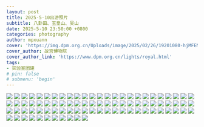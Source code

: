 ```yaml
---
layout: post
title: 2025-5-10出游照片
subtitle: 八卦田、玉皇山、吴山
date: 2025-5-10 23:50:00 +0800
categories: photography
author: mpxuann
cover: 'https://img.dpm.org.cn/Uploads/image/2025/02/26/19201080-hjMFEMTnz218984.jpg'
cover_author: 故宫博物院
cover_author_link: 'https://www.dpm.org.cn/lights/royal.html'
tags: 
- 实验室团建
# pin: false
# submenu: 'begin'
---
```


![](/assets/img/5_10/MG_01.JPG)
![](/assets/img/5_10/MG_02.JPG)
![](/assets/img/5_10/MG_03.JPG)
![](/assets/img/5_10/MG_04.JPG)
![](/assets/img/5_10/MG_05.JPG)
![](/assets/img/5_10/MG_06.JPG)
![](/assets/img/5_10/MG_07.JPG)
![](/assets/img/5_10/MG_08.JPG)
![](/assets/img/5_10/MG_09.JPG)
![](/assets/img/5_10/MG_10.JPG)
![](/assets/img/5_10/MG_11.JPG)
![](/assets/img/5_10/MG_12.JPG)
![](/assets/img/5_10/MG_13.JPG)
![](/assets/img/5_10/MG_14.JPG)
![](/assets/img/5_10/MG_15.JPG)
![](/assets/img/5_10/MG_16.JPG)
![](/assets/img/5_10/MG_17.JPG)
![](/assets/img/5_10/MG_18.JPG)
![](/assets/img/5_10/MG_19.JPG)
![](/assets/img/5_10/MG_20.JPG)
![](/assets/img/5_10/MG_21.JPG)
![](/assets/img/5_10/MG_22.JPG)
![](/assets/img/5_10/MG_23.JPG)
![](/assets/img/5_10/MG_24.JPG)
![](/assets/img/5_10/MG_25.JPG)
![](/assets/img/5_10/MG_26.JPG)
![](/assets/img/5_10/MG_27.JPG)
![](/assets/img/5_10/MG_28.JPG)
![](/assets/img/5_10/MG_29.JPG)
![](/assets/img/5_10/MG_30.JPG)
![](/assets/img/5_10/MG_31.JPG)
![](/assets/img/5_10/MG_32.JPG)
![](/assets/img/5_10/MG_33.JPG)
![](/assets/img/5_10/MG_34.JPG)
![](/assets/img/5_10/MG_35.JPG)
![](/assets/img/5_10/MG_36.JPG)
![](/assets/img/5_10/MG_37.JPG)
![](/assets/img/5_10/MG_38.JPG)
![](/assets/img/5_10/M01.JPG)
![](/assets/img/5_10/M02.JPG)
![](/assets/img/5_10/M03.JPG)
![](/assets/img/5_10/M04.JPG)
![](/assets/img/5_10/M05.JPG)
![](/assets/img/5_10/MG_39.JPG)
![](/assets/img/5_10/MG_40.JPG)
![](/assets/img/5_10/MG_41.JPG)
![](/assets/img/5_10/MG_42.JPG)
![](/assets/img/5_10/MG_43.JPG)
![](/assets/img/5_10/MG_44.JPG)
![](/assets/img/5_10/MG_45.JPG)
![](/assets/img/5_10/MG_46.JPG)
![](/assets/img/5_10/MG_47.JPG)
![](/assets/img/5_10/MG_48.JPG)
![](/assets/img/5_10/MG_49.JPG)
![](/assets/img/5_10/MG_50.JPG)
![](/assets/img/5_10/MG_51.JPG)
![](/assets/img/5_10/MG_52.JPG)
![](/assets/img/5_10/MG_53.JPG)
![](/assets/img/5_10/MG_54.JPG)
![](/assets/img/5_10/MG_55.JPG)
![](/assets/img/5_10/MG_56.JPG)
![](/assets/img/5_10/MG_57.JPG)
![](/assets/img/5_10/MG_58.JPG)
![](/assets/img/5_10/MG_59.JPG)
![](/assets/img/5_10/MG_60.JPG)
![](/assets/img/5_10/MG_61.JPG)
![](/assets/img/5_10/MG_62.JPG)
![](/assets/img/5_10/MG_63.JPG)
![](/assets/img/5_10/MG_64.JPG)
![](/assets/img/5_10/MG_65.JPG)
![](/assets/img/5_10/MG_66.JPG)
![](/assets/img/5_10/MG_67.JPG)
![](/assets/img/5_10/MG_68.JPG)
![](/assets/img/5_10/MG_69.JPG)
![](/assets/img/5_10/MG_70.JPG)
![](/assets/img/5_10/MG_71.JPG)
![](/assets/img/5_10/MG_72.JPG)
![](/assets/img/5_10/MG_73.JPG)
![](/assets/img/5_10/MG_74.JPG)
![](/assets/img/5_10/MG_75.JPG)
![](/assets/img/5_10/MG_76.JPG)
![](/assets/img/5_10/MG_77.JPG)
![](/assets/img/5_10/MG_78.JPG)
![](/assets/img/5_10/MG_79.JPG)
![](/assets/img/5_10/MG_80.JPG)
![](/assets/img/5_10/MG_81.JPG)